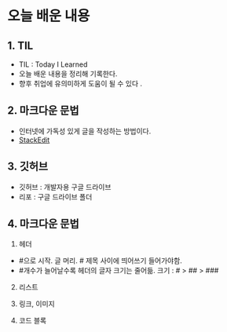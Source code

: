 # 오늘 배운 내용

## 1. TIL
- TIL : Today I Learned
- 오늘 배운 내용을 정리해 기록한다.
- 향후 취업에 유의미하게 도움이 될 수 있다 .

## 2. 마크다운 문법
- 인터넷에 가독성 있게 글을 작성하는 방법이다.
- [StackEdit](https://stackedit.io/)

## 3. 깃허브
- 깃허브 : 개발자용 구글 드라이브 
- 리포 : 구글 드라이브 폴더

## 4. 마크다운 문법
1) 헤더 
- #으로 시작. 글 머리. # 제목 사이에 띄어쓰기 들어가야함.
- #개수가 늘어날수록 헤더의 글자 크기는 줄어듦. 크기 : # > ## > ### 

2) 리스트

3) 링크, 이미지

4) 코드 블록
